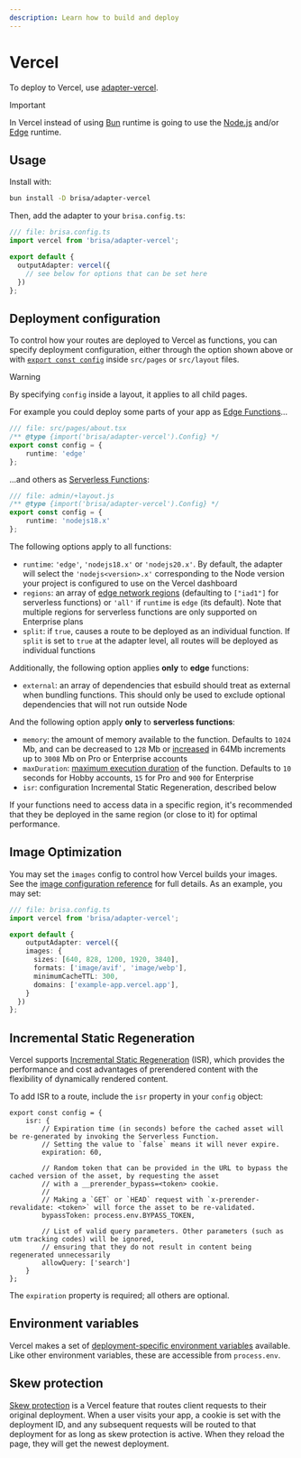 ```yaml
---
description: Learn how to build and deploy
---
```


# Vercel

To deploy to Vercel, use [adapter-vercel](https://github.com/brisa-build/brisa/blob/main/packages/adapter-vercel).

> [!IMPORTANT]
>
> In Vercel instead of using [Bun](https://bun.sh/) runtime is going to use the [Node.js](https://nodejs.org) and/or [Edge](https://vercel.com/docs/concepts/functions/edge-functions) runtime.

## Usage

Install with:

```sh
bun install -D brisa/adapter-vercel
```

Then, add the adapter to your `brisa.config.ts`:

```ts
/// file: brisa.config.ts
import vercel from 'brisa/adapter-vercel';

export default {
  outputAdapter: vercel({
    // see below for options that can be set here
  })
};
```

## Deployment configuration

To control how your routes are deployed to Vercel as functions, you can specify deployment configuration, either through the option shown above or with [`export const config`](page-options#config) inside `src/pages` or `src/layout` files.

> [!WARNING]
>
> By specifying `config` inside a layout, it applies to all child pages.

For example you could deploy some parts of your app as [Edge Functions](https://vercel.com/docs/concepts/functions/edge-functions)...

```ts
/// file: src/pages/about.tsx
/** @type {import('brisa/adapter-vercel').Config} */
export const config = {
	runtime: 'edge'
};
```

...and others as [Serverless Functions](https://vercel.com/docs/concepts/functions/serverless-functions):

```ts
/// file: admin/+layout.js
/** @type {import('brisa/adapter-vercel').Config} */
export const config = {
	runtime: 'nodejs18.x'
};
```

The following options apply to all functions:

- `runtime`: `'edge'`, `'nodejs18.x'` or `'nodejs20.x'`. By default, the adapter will select the `'nodejs<version>.x'` corresponding to the Node version your project is configured to use on the Vercel dashboard
- `regions`: an array of [edge network regions](https://vercel.com/docs/concepts/edge-network/regions) (defaulting to `["iad1"]` for serverless functions) or `'all'` if `runtime` is `edge` (its default). Note that multiple regions for serverless functions are only supported on Enterprise plans
- `split`: if `true`, causes a route to be deployed as an individual function. If `split` is set to `true` at the adapter level, all routes will be deployed as individual functions

Additionally, the following option applies **only** to **edge** functions:
- `external`: an array of dependencies that esbuild should treat as external when bundling functions. This should only be used to exclude optional dependencies that will not run outside Node

And the following option apply **only** to **serverless functions**:
- `memory`: the amount of memory available to the function. Defaults to `1024` Mb, and can be decreased to `128` Mb or [increased](https://vercel.com/docs/concepts/limits/overview#serverless-function-memory) in 64Mb increments up to `3008` Mb on Pro or Enterprise accounts
- `maxDuration`: [maximum execution duration](https://vercel.com/docs/functions/runtimes#max-duration) of the function. Defaults to `10` seconds for Hobby accounts, `15` for Pro and `900` for Enterprise
- `isr`: configuration Incremental Static Regeneration, described below

If your functions need to access data in a specific region, it's recommended that they be deployed in the same region (or close to it) for optimal performance.

## Image Optimization

You may set the `images` config to control how Vercel builds your images. See the [image configuration reference](https://vercel.com/docs/build-output-api/v3/configuration#images) for full details. As an example, you may set:

```ts
/// file: brisa.config.ts
import vercel from 'brisa/adapter-vercel';

export default {
	outputAdapter: vercel({
    images: {
      sizes: [640, 828, 1200, 1920, 3840],
      formats: ['image/avif', 'image/webp'],
      minimumCacheTTL: 300,
      domains: ['example-app.vercel.app'],
    }
  })
};
```

## Incremental Static Regeneration

Vercel supports [Incremental Static Regeneration](https://vercel.com/docs/incremental-static-regeneration) (ISR), which provides the performance and cost advantages of prerendered content with the flexibility of dynamically rendered content.

To add ISR to a route, include the `isr` property in your `config` object:

```tsx
export const config = {
	isr: {
		// Expiration time (in seconds) before the cached asset will be re-generated by invoking the Serverless Function.
		// Setting the value to `false` means it will never expire.
		expiration: 60,

		// Random token that can be provided in the URL to bypass the cached version of the asset, by requesting the asset
		// with a __prerender_bypass=<token> cookie.
		//
		// Making a `GET` or `HEAD` request with `x-prerender-revalidate: <token>` will force the asset to be re-validated.
		bypassToken: process.env.BYPASS_TOKEN,

		// List of valid query parameters. Other parameters (such as utm tracking codes) will be ignored,
		// ensuring that they do not result in content being regenerated unnecessarily
		allowQuery: ['search']
	}
};
```

The `expiration` property is required; all others are optional.

## Environment variables

Vercel makes a set of [deployment-specific environment variables](https://vercel.com/docs/concepts/projects/environment-variables#system-environment-variables) available. Like other environment variables, these are accessible from `process.env`.

## Skew protection

[Skew protection](https://vercel.com/docs/deployments/skew-protection) is a Vercel feature that routes client requests to their original deployment. When a user visits your app, a cookie is set with the deployment ID, and any subsequent requests will be routed to that deployment for as long as skew protection is active. When they reload the page, they will get the newest deployment. 
